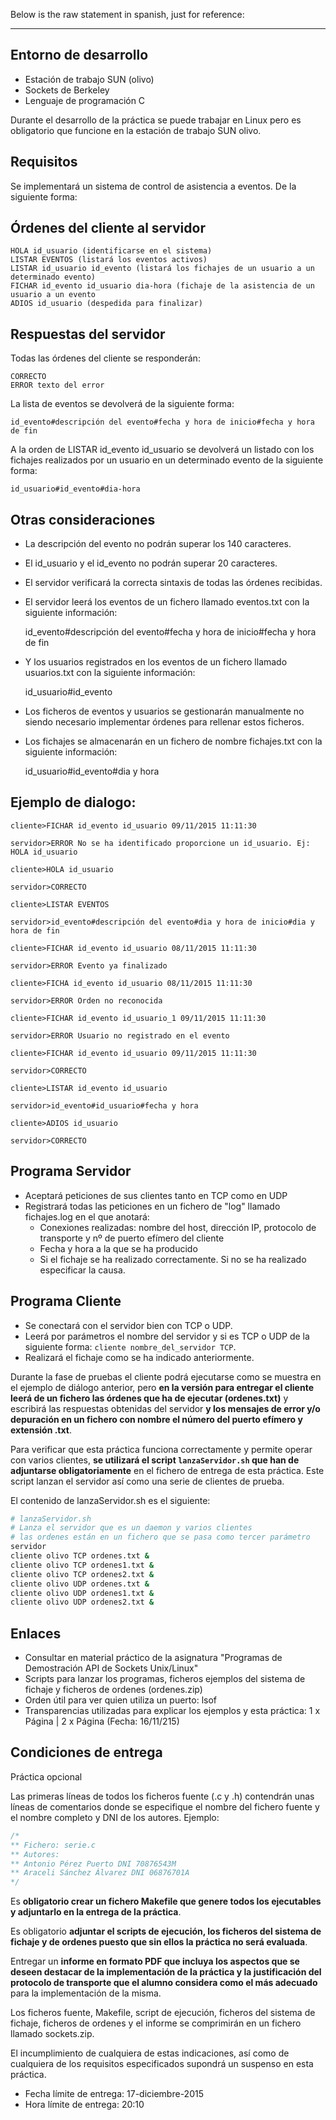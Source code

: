 Below is the raw statement in spanish, just for reference:

---

## Entorno de desarrollo

 * Estación de trabajo SUN (olivo)
 * Sockets de Berkeley
 * Lenguaje de programación C

Durante el desarrollo de la práctica se puede trabajar en Linux pero es
obligatorio que funcione en la estación de trabajo SUN olivo.

## Requisitos

Se implementará un sistema de control de asistencia a eventos. De la siguiente
forma:

## Órdenes del cliente al servidor

    HOLA id_usuario (identificarse en el sistema)
    LISTAR EVENTOS (listará los eventos activos)
    LISTAR id_usuario id_evento (listará los fichajes de un usuario a un determinado evento)
    FICHAR id_evento id_usuario dia-hora (fichaje de la asistencia de un usuario a un evento
    ADIOS id_usuario (despedida para finalizar)

## Respuestas del servidor

Todas las órdenes del cliente se responderán:

    CORRECTO
    ERROR texto del error

La lista de eventos se devolverá de la siguiente forma:

    id_evento#descripción del evento#fecha y hora de inicio#fecha y hora de fin

A la orden de LISTAR id_evento id_usuario se devolverá un listado con los fichajes realizados por un usuario en un determinado evento de la siguiente forma:

    id_usuario#id_evento#dia-hora

## Otras consideraciones

 * La descripción del evento no podrán superar los 140 caracteres.
 * El id_usuario y el id_evento no podrán superar 20 caracteres.
 * El servidor verificará la correcta sintaxis de todas las órdenes recibidas.
 * El servidor leerá los eventos de un fichero llamado eventos.txt con la
     siguiente información:

    id_evento#descripción del evento#fecha y hora de inicio#fecha y hora de fin

 * Y los usuarios registrados en los eventos de un fichero llamado usuarios.txt con la siguiente información:

    id_usuario#id_evento

 * Los ficheros de eventos y usuarios se gestionarán manualmente no siendo necesario implementar órdenes para rellenar estos ficheros.
 * Los fichajes se almacenarán en un fichero de nombre fichajes.txt con la siguiente información:

    id_usuario#id_evento#dia y hora

## Ejemplo de dialogo:

```
cliente>FICHAR id_evento id_usuario 09/11/2015 11:11:30

servidor>ERROR No se ha identificado proporcione un id_usuario. Ej: HOLA id_usuario

cliente>HOLA id_usuario

servidor>CORRECTO

cliente>LISTAR EVENTOS

servidor>id_evento#descripción del evento#dia y hora de inicio#dia y hora de fin

cliente>FICHAR id_evento id_usuario 08/11/2015 11:11:30

servidor>ERROR Evento ya finalizado

cliente>FICHA id_evento id_usuario 08/11/2015 11:11:30

servidor>ERROR Orden no reconocida

cliente>FICHAR id_evento id_usuario_1 09/11/2015 11:11:30

servidor>ERROR Usuario no registrado en el evento

cliente>FICHAR id_evento id_usuario 09/11/2015 11:11:30

servidor>CORRECTO

cliente>LISTAR id_evento id_usuario

servidor>id_evento#id_usuario#fecha y hora

cliente>ADIOS id_usuario

servidor>CORRECTO
```

## Programa Servidor

 * Aceptará peticiones de sus clientes tanto en TCP como en UDP
 * Registrará todas las peticiones en un fichero de "log" llamado fichajes.log en el que anotará:
    * Conexiones realizadas: nombre del host, dirección IP, protocolo de
        transporte y nº de puerto efímero del cliente
    * Fecha y hora a la que se ha producido
    * Si el fichaje se ha realizado correctamente. Si no se ha realizado
        especificar la causa.

## Programa Cliente

  * Se conectará con el servidor bien con TCP o UDP.
  * Leerá por parámetros el nombre del servidor y si es TCP o UDP de la
      siguiente forma: `cliente nombre_del_servidor TCP`.
  * Realizará el fichaje como se ha indicado anteriormente.

Durante la fase de pruebas el cliente podrá ejecutarse como se muestra en el
ejemplo de diálogo anterior, pero **en la versión para entregar el cliente leerá
de un fichero las órdenes que ha de ejecutar (ordenes.txt)** y escribirá las
respuestas obtenidas del servidor **y los mensajes de error y/o depuración en un
fichero con nombre el número del puerto efímero y extensión .txt**.

Para verificar que esta práctica funciona correctamente y permite operar con
varios clientes, **se utilizará el script `lanzaServidor.sh` que han de
adjuntarse obligatoriamente** en el fichero de entrega de esta práctica. Este
script lanzan el servidor así como una serie de clientes de prueba.

El contenido de lanzaServidor.sh es el siguiente:

```sh
# lanzaServidor.sh
# Lanza el servidor que es un daemon y varios clientes
# las ordenes están en un fichero que se pasa como tercer parámetro
servidor
cliente olivo TCP ordenes.txt &
cliente olivo TCP ordenes1.txt &
cliente olivo TCP ordenes2.txt &
cliente olivo UDP ordenes.txt &
cliente olivo UDP ordenes1.txt &
cliente olivo UDP ordenes2.txt &
```

## Enlaces

 * Consultar en material práctico de la asignatura "Programas de Demostración
     API de Sockets Unix/Linux"
 * Scripts para lanzar los programas, ficheros ejemplos del sistema de fichaje
     y ficheros de ordenes (ordenes.zip)
 * Orden útil para ver quien utiliza un puerto: lsof
 * Transparencias utilizadas para explicar los ejemplos y esta práctica: 1 x Página | 2 x Página (Fecha: 16/11/215)


## Condiciones de entrega

Práctica opcional

Las primeras líneas de todos los ficheros fuente (.c y .h) contendrán unas
líneas de comentarios donde se especifique el nombre del fichero fuente y el
nombre completo y DNI de los autores. Ejemplo:

```c
/*
** Fichero: serie.c
** Autores:
** Antonio Pérez Puerto DNI 70876543M
** Araceli Sánchez Álvarez DNI 06876701A
*/
```

Es **obligatorio crear un fichero Makefile que genere todos los ejecutables
y adjuntarlo en la entrega de la práctica**.

Es obligatorio **adjuntar el scripts de ejecución, los ficheros del sistema de
fichaje y de ordenes puesto que sin ellos la práctica no será evaluada**.

Entregar un **informe en formato PDF que incluya los aspectos que se deseen
destacar de la implementación de la práctica y la justificación del protocolo de
transporte que el alumno considera como el más adecuado** para la implementación
de la misma.

Los ficheros fuente, Makefile, script de ejecución, ficheros del sistema de
fichaje, ficheros de ordenes y el informe se comprimirán en un fichero llamado
sockets.zip.

El incumplimiento de cualquiera de estas indicaciones, así como de cualquiera de
los requisitos especificados supondrá un suspenso en esta práctica.

 * Fecha límite de entrega: 17-diciembre-2015
 * Hora límite de entrega: 20:10

